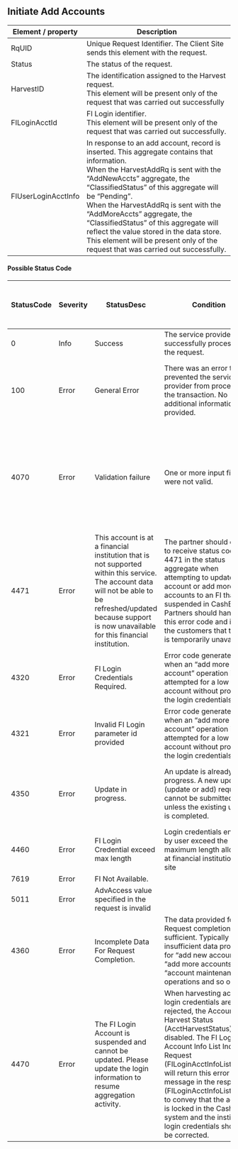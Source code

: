 ## Initiate Add Accounts

| Element / property | Description |
| --- | --- |
| RqUID | Unique Request Identifier. The Client Site sends this element with the request. |
| Status | The status of the request. |
| HarvestID | The identification assigned to the Harvest request.<br>This element will be present only of the request that was carried out successfully |
| FILoginAcctId | FI Login identifier.<br>This element will be present only of the request that was carried out successfully. |
| FIUserLoginAcctInfo | In response to an add account, record is inserted. This aggregate contains that information.<br>When the HarvestAddRq is sent with the “AddNewAccts” aggregate, the “ClassifiedStatus” of this aggregate will be “Pending”.<br>When the HarvestAddRq is sent with the “AddMoreAccts” aggregate, the “ClassifiedStatus” of this aggregate will reflect the value stored in the data store.<br>This element will be present only of the request that was carried out successfully. |

#### Possible Status Code

| StatusCode | Severity | StatusDesc | Condition | Action API Partner should take to resolve the error |
| --- | --- | --- | --- | --- |
| 0 | Info | Success | The service provider successfully processed the request. |  |
| 100 | Error | General Error | There was an error that prevented the service provider from processing the transaction. No additional information is provided. | If this error continues to occur, please reach out to us the timestamp and CEUserId. |
| 4070 | Error | Validation failure | One or more input fields were not valid. | Partner should make sure the mandatory parameters are sent in the request and in the defined format as in the corresponding XSD. |
| 4471 | Error | This account is at a financial institution that is not supported within this service. The account data will not be able to be refreshed/updated because support is now unavailable for this financial institution. | The partner should expect to receive status code 4471 in the status aggregate when attempting to update an account or add more accounts to an FI that is suspended in CashEdge. Partners should handle this error code and inform the customers that the FI is temporarily unavailable. |  |
| 4320 | Error | FI Login Credentials Required. | Error code generated when an “add more account” operation is attempted for a low trust account without providing the login credentials. |  |
| 4321 | Error | Invalid FI Login parameter id provided | Error code generated when an “add more account” operation is attempted for a low trust account without providing the login credentials. |  |
| 4350 | Error | Update in progress. | An update is already in progress. A new update (update or add) request cannot be submitted unless the existing update is completed. | Partner should not invoke update or add until the existing update completes. |
| 4460 | Error | FI Login Credential exceed max length | Login credentials entered by user exceed the maximum length allowed at financial institution web site |  |
| 7619 | Error | FI Not Available. |  |  |
| 5011 | Error | AdvAccess value specified in the request is invalid |  |  |
| 4360 | Error | Incomplete Data For Request Completion. | The data provided for Request completion is not sufficient. Typically insufficient data provided for “add new accounts”, “add more accounts” or “account maintenance” operations and so on. |  |
| 4470 | Error | The FI Login Account is suspended and cannot be updated. Please update the login information to resume aggregation activity. | When harvesting account login credentials are rejected, the Account Harvest Status (AcctHarvestStatus) is disabled. The FI Login Account Info List Inquiry Request (FILoginAcctInfoListInqRq) will return this error message in the response (FILoginAcctInfoListInqRs) to convey that the account is locked in the CashEdge system and the institution login credentials should be corrected. |  |
